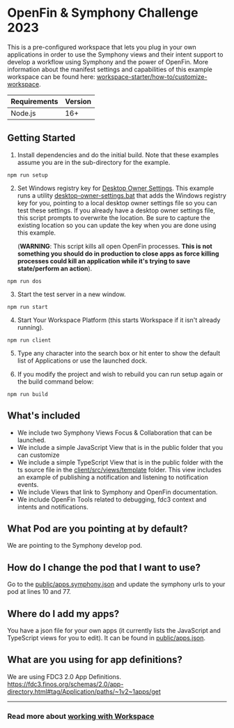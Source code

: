# OpenFin & Symphony Challenge 2023

This is a pre-configured workspace that lets you plug in your own applications in order to use the Symphony views and their intent support to develop a workflow using Symphony and the power of OpenFin. More information about the manifest settings and capabilities of this example workspace can be found here: [workspace-starter/how-to/customize-workspace](https://github.com/built-on-openfin/workspace-starter/blob/main/how-to/customize-workspace/README.md).

| Requirements                                                                  | Version                                                                                                      |
| ----------------------------------------------------------------------------- | ---------------------------------------------------------------------------------------------------------------- |
| Node.js                                                                       | 16+                                                                                                              |

## Getting Started

1. Install dependencies and do the initial build. Note that these examples assume you are in the sub-directory for the example.

```shell
npm run setup
```

2. Set Windows registry key for [Desktop Owner Settings](https://developers.openfin.co/docs/desktop-owner-settings).
   This example runs a utility [desktop-owner-settings.bat](./desktop-owner-settings.bat) that adds the Windows registry key for you, pointing to a local desktop owner
   settings file so you can test these settings. If you already have a desktop owner settings file, this script prompts to overwrite the location. Be sure to capture the existing location so you can update the key when you are done using this example.

   (**WARNING**: This script kills all open OpenFin processes. **This is not something you should do in production to close apps as force killing processes could kill an application while it's trying to save state/perform an action**).

```shell
npm run dos
```

3. Start the test server in a new window.

```shell
npm run start
```

4. Start Your Workspace Platform (this starts Workspace if it isn't already running).

```shell
npm run client
```

5. Type any character into the search box or hit enter to show the default list of Applications or use the launched dock.

6. If you modify the project and wish to rebuild you can run setup again or the build command below:

```shell
npm run build
```

## What's included

- We include two Symphony Views Focus & Collaboration that can be launched.
- We include a simple JavaScript View that is in the public folder that you can customize
- We include a simple TypeScript View that is in the public folder with the ts source file in the [client/src/views/template](./client/src/views/template/index.ts) folder. This view includes an example of publishing a notification and listening to notification events.
- We include Views that link to Symphony and OpenFin documentation.
- We include OpenFin Tools related to debugging, fdc3 context and intents and notifications.

## What Pod are you pointing at by default?

We are pointing to the Symphony develop pod.

## How do I change the pod that I want to use?

Go to the [public/apps.symphony.json](./public/apps.symphony.json) and update the symphony urls to your pod at lines 10 and 77.

## Where do I add my apps?

You have a json file for your own apps (it currently lists the JavaScript and TypeScript views for you to edit). It can be found in [public/apps.json](./public/apps.json).

## What are you using for app definitions?

We are using FDC3 2.0 App Definitions. <https://fdc3.finos.org/schemas/2.0/app-directory.html#tag/Application/paths/~1v2~1apps/get>

---

### Read more about [working with Workspace](https://developers.openfin.co/of-docs/docs/overview-of-workspace)
